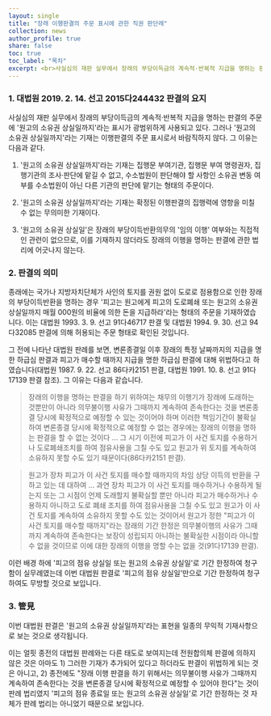 ```yaml
---
layout: single
title: "장래 이행판결의 주문 표시에 관한 직권 판단례"
collection: news
author_profile: true
share: false
toc: true
toc_label: "목차"
excerpt: <br>사실심의 재판 실무에서 장래의 부당이득금의 계속적·반복적 지급을 명하는 판결의 주문에 '원고의 소유권 상실일까지'라는 표시가 광범위하게 사용되고 있다. 그러나 '원고의 소유권 상실일까지'라는 기재는 이행판결의 주문 표시로서 바람직하지 않다. 그 이유는 다음과 같다.
---
```


### 1. 대법원 2019. 2. 14. 선고 2015다244432 판결의 요지
사실심의 재판 실무에서 장래의 부당이득금의 계속적·반복적 지급을 명하는 판결의 주문에 '원고의 소유권 상실일까지'라는 표시가 광범위하게 사용되고 있다. 그러나 '원고의 소유권 상실일까지'라는 기재는 이행판결의 주문 표시로서 바람직하지 않다. 그 이유는 다음과 같다.

1) '원고의 소유권 상실일까지'라는 기재는 집행문 부여기관, 집행문 부여 명령권자, 집행기관의 조사·판단에 맡길 수 없고, 수소법원이 판단해야 할 사항인 소유권 변동 여부를 수소법원이 아닌 다른 기관의 판단에 맡기는 형태의 주문이다.

2) '원고의 소유권 상실일까지'라는 기재는 확정된 이행판결의 집행력에 영향을 미칠 수 없는 무의미한 기재이다.

3) '원고의 소유권 상실일'은 장래의 부당이득반환의무의 '임의 이행' 여부와는 직접적인 관련이 없으므로, 이를 기재하지 않더라도 장래의 이행을 명하는 판결에 관한 법리에 어긋나지 않는다.

### 2. 판결의 의미
종래에는 국가나 지방자치단체가 사인의 토지를 권원 없이 도로로 점용함으로 인한 장래의 부당이득반환을 명하는 경우 '피고는 원고에게 피고의 도로폐쇄 또는 원고의 소유권 상실일까지 매월 000원의 비율에 의한 돈을 지급하라'라는 형태의 주문을 기재하였습니다. 이는 대법원 1993. 3. 9. 선고 91다46717 판결 및 대법원 1994. 9. 30. 선고 94다32085 판결에 의해 허용되는 주문 형태로 확인된 것입니다.

그 전에 나타난 대법원 판례를 보면, 변론종결일 이후 장래의 특정 날짜까지의 지급을 명한 하급심 판결과 피고가 매수할 때까지 지급을 명한 하급심 판결에 대해 위법하다고 하였습니다(대법원 1987. 9. 22. 선고 86다카2151 판결, 대법원 1991. 10. 8. 선고 91다17139 판결 참조).
그 이유는 다음과 같습니다.
> 장래의 이행을 명하는 판결을 하기 위하여는 채무의 이행기가 장래에 도래하는 것뿐만이 아니라 의무불이행 사유가 그때까지 계속하여 존속한다는 것을 변론종결 당시에 확정적으로 예정할 수 있는 것이어야 하며 이러한 책임기간이 불확실하여 변론종결 당시에 확정적으로 예정할 수 없는 경우에는 장래의 이행을 명하는 판결을 할 수 없는 것이다 ... 그 시기 이전에 피고가 이 사건 토지를 수용하거나 도로폐쇄조치를 하여 점유사용을 그칠 수도 있고 원고가 위 토지를 계속하여 소유하지 못할 수도 있기 때문이다(86다카2151 판결).

> 원고가 장차 피고가 이 사건 토지를 매수할 때까지의 차임 상당 이득의 반환을 구하고 있는 데 대하여 ... 과연 장차 피고가 이 사건 토지를 매수하거나 수용하게 될는지 또는 그 시점이 언제 도래할지 불확실할 뿐만 아니라 피고가 매수하거나 수용하지 아니하고 도로 폐쇄 조치를 하여 점유사용을 그칠 수도 있고 원고가 이 사건 토지를 계속하여 소유하지 못할 수도 있는 것이어서 원고가 정한 "피고가 이 사건 토지를 매수할 때까지"라는 장래의 기간 한정은 의무불이행의 사유가 그때까지 계속하여 존속한다는 보장이 성립되지 아니하는 불확실한 시점이라 아니할 수 없을 것이므로 이에 대한 장래의 이행을 명할 수는 없을 것(91다17139 판결).

이런 배경 하에 '피고의 점유 상실일 또는 원고의 소유권 상실일'로 기간 한정하여 청구함이 실무례였는데 이번 대법원 판결로 '피고의 점유 상실일'만으로 기간 한정하여 청구하여도 무방할 것으로 보입니다.

### 3. 管見
이번 대법원 판결은 '원고의 소유권 상실일까지'라는 표현을 일종의 무익적 기재사항으로 보는 것으로 생각됩니다.

이는 얼핏 종전의 대법원 판례와는 다른 태도로 보여지는데 전원합의체 판결에 의하지 않은 것은 아마도 1) 그러한 기재가 추가되어 있다고 하더라도 판결이 위법하게 되는 것은 아니고, 2) 종전에도 "장래 이행 판결을 하기 위해서는 의무불이행 사유가 그때까지 계속하여 존속한다는 것을 변론종결 당시에 확정적으로 예정할 수 있어야 한다"는 것이 판례 법리였지 '피고의 점유 종료일 또는 원고의 소유권 상실일'로 기간 한정하는 것 자체가 판례 법리는 아니었기 때문으로 보입니다.
